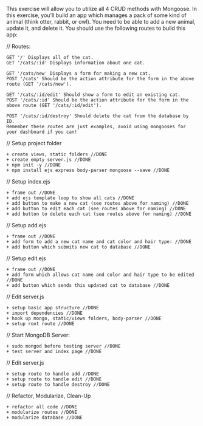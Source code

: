 This exercise will allow you to utilize all 4 CRUD methods with Mongoose. In this exercise, you'll build an app which manages a pack of some kind of animal (think otter, rabbit, or owl). You need to be able to add a new animal, update it, and delete it. You should use the following routes to build this app:

// Routes:

	GET '/' Displays all of the cat.
	GET '/cats/:id' Displays information about one cat.
	
	GET '/cats/new' Displays a form for making a new cat.
	POST '/cats' Should be the action attribute for the form in the above route (GET '/cats/new').
	
	GET '/cats/:id/edit' Should show a form to edit an existing cat.
	POST '/cats/:id' Should be the action attribute for the form in the above route (GET '/cats/:id/edit').
	
	POST '/cats/:id/destroy' Should delete the cat from the database by ID.
	Remember these routes are just examples, avoid using mongooses for your dashboard if you can!

// Setup project folder
	
	+ create views, static folders //DONE
	+ create empty server.js //DONE
	+ npm init -y //DONE
	+ npm install ejs express body-parser mongoose --save //DONE

// Setup index.ejs

	+ frame out //DONE
	+ add ejs template loop to show all cats //DONE
	+ add button to make a new cat (see routes above for naming) //DONE
	+ add button to edit each cat (see routes above for naming) //DONE
	+ add button to delete each cat (see routes above for naming) //DONE

// Setup add.ejs

	+ frame out //DONE
	+ add form to add a new cat name and cat color and hair type: //DONE
	+ add button which submits new cat to database //DONE

// Setup edit.ejs

	+ frame out //DONE
	+ add form which allows cat name and color and hair type to be edited //DONE
	+ add button which sends this updated cat to database //DONE

// Edit server.js

	+ setup basic app structure //DONE
	+ import dependencies //DONE
	+ hook up mongo, static/views folders, body-parser //DONE
	+ setup root route //DONE

// Start MongoDB Server:

	+ sudo mongod before testing server //DONE
	+ test server and index page //DONE

// Edit server.js

	+ setup route to handle add //DONE
	+ setup route to handle edit //DONE
	+ setup route to handle destroy //DONE

// Refactor, Modularize, Clean-Up
	
	+ refactor all code //DONE
	+ modularize routes //DONE
	+ modularize database //DONE